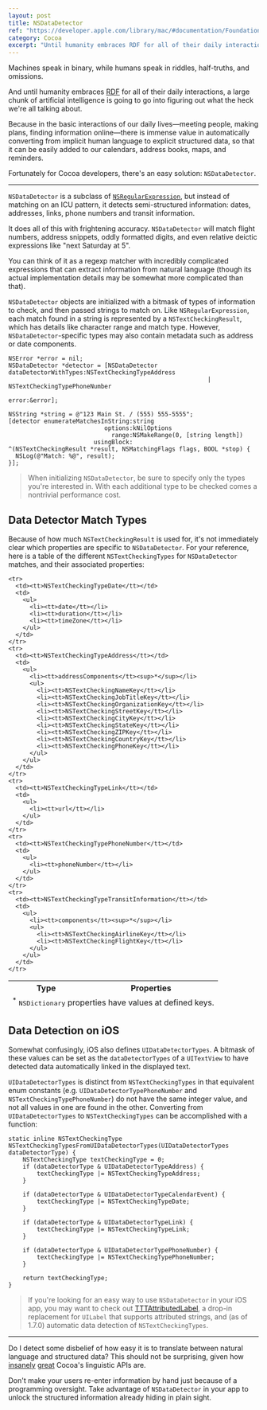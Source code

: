 ```yaml
---
layout: post
title: NSDataDetector
ref: "https://developer.apple.com/library/mac/#documentation/Foundation/Reference/NSDataDetector_Class/Reference/Reference.html"
category: Cocoa
excerpt: "Until humanity embraces RDF for all of their daily interactions, a large chunk of artificial intelligence is going to go into figuring out what the heck we're all talking about. Fortunately for Cocoa developers, there's NSDataDetector."
---
```


Machines speak in binary, while humans speak in riddles, half-truths, and omissions.

And until humanity embraces [RDF](http://en.wikipedia.org/wiki/Resource_Description_Framework) for all of their daily interactions, a large chunk of artificial intelligence is going to go into figuring out what the heck we're all talking about.

Because in the basic interactions of our daily lives—meeting people, making plans, finding information online—there is immense value in automatically converting from implicit human language to explicit structured data, so that it can be easily added to our calendars, address books, maps, and reminders.

Fortunately for Cocoa developers, there's an easy solution: `NSDataDetector`.

---

`NSDataDetector` is a subclass of [`NSRegularExpression`](https://developer.apple.com/library/mac/#documentation/Foundation/Reference/NSRegularExpression_Class/Reference/Reference.html), but instead of matching on an ICU pattern, it detects semi-structured information: dates, addresses, links, phone numbers and transit information.

It does all of this with frightening accuracy. `NSDataDetector` will match flight numbers, address snippets, oddly formatted digits, and even relative deictic expressions like "next Saturday at 5".

You can think of it as a regexp matcher with incredibly complicated expressions that can extract information from natural language (though its actual implementation details may be somewhat more complicated than that).

`NSDataDetector` objects are initialized with a bitmask of types of information to check, and then passed strings to match on. Like `NSRegularExpression`, each match found in a string is represented by a `NSTextCheckingResult`, which has details like character range and match type. However, `NSDataDetector`-specific types may also contain metadata such as address or date components.

~~~{objective-c}
NSError *error = nil;
NSDataDetector *detector = [NSDataDetector dataDetectorWithTypes:NSTextCheckingTypeAddress
                                                        | NSTextCheckingTypePhoneNumber
                                                           error:&error];

NSString *string = @"123 Main St. / (555) 555-5555";
[detector enumerateMatchesInString:string
                           options:kNilOptions
                             range:NSMakeRange(0, [string length])
                        usingBlock:
^(NSTextCheckingResult *result, NSMatchingFlags flags, BOOL *stop) {
  NSLog(@"Match: %@", result);
}];
~~~

> When initializing `NSDataDetector`, be sure to specify only the types you're interested in. With each additional type to be checked comes a nontrivial performance cost.

## Data Detector Match Types

Because of how much `NSTextCheckingResult` is used for, it's not immediately clear which properties are specific to `NSDataDetector`. For your reference, here is a table of the different `NSTextCheckingTypes` for `NSDataDetector` matches, and their associated properties:

<table>
  <thead>
    <tr>
      <th>Type</th>
      <th>Properties</th>
    </tr>
  </thead>
  <tbody>

    <tr>
      <td><tt>NSTextCheckingTypeDate</tt></td>
      <td>
        <ul>
          <li><tt>date</tt></li>
          <li><tt>duration</tt></li>
          <li><tt>timeZone</tt></li>
        </ul>
      </td>
    </tr>
    <tr>
      <td><tt>NSTextCheckingTypeAddress</tt></td>
      <td>
        <ul>
          <li><tt>addressComponents</tt><sup>*</sup></li>
          <ul>
            <li><tt>NSTextCheckingNameKey</tt></li>
            <li><tt>NSTextCheckingJobTitleKey</tt></li>
            <li><tt>NSTextCheckingOrganizationKey</tt></li>
            <li><tt>NSTextCheckingStreetKey</tt></li>
            <li><tt>NSTextCheckingCityKey</tt></li>
            <li><tt>NSTextCheckingStateKey</tt></li>
            <li><tt>NSTextCheckingZIPKey</tt></li>
            <li><tt>NSTextCheckingCountryKey</tt></li>
            <li><tt>NSTextCheckingPhoneKey</tt></li>
          </ul>
        </ul>
      </td>
    </tr>
    <tr>
      <td><tt>NSTextCheckingTypeLink</tt></td>
      <td>
        <ul>
          <li><tt>url</tt></li>
        </ul>
      </td>
    </tr>
    <tr>
      <td><tt>NSTextCheckingTypePhoneNumber</tt></td>
      <td>
        <ul>
          <li><tt>phoneNumber</tt></li>
        </ul>
      </td>
    </tr>
    <tr>
      <td><tt>NSTextCheckingTypeTransitInformation</tt></td>
      <td>
        <ul>
          <li><tt>components</tt><sup>*</sup></li>
          <ul>
            <li><tt>NSTextCheckingAirlineKey</tt></li>
            <li><tt>NSTextCheckingFlightKey</tt></li>
          </ul>
        </ul>
      </td>
    </tr>
  </tbody>
  <tfoot>
    <tr>
      <td colspan="2"><sup>*</sup> <tt>NSDictionary</tt> properties have values at defined keys.
  </tfoot>
</table>

## Data Detection on iOS

Somewhat confusingly, iOS also defines `UIDataDetectorTypes`. A bitmask of these values can be set as the `dataDetectorTypes` of a `UITextView` to have detected data automatically linked in the displayed text.

`UIDataDetectorTypes` is distinct from `NSTextCheckingTypes` in that equivalent enum constants (e.g. `UIDataDetectorTypePhoneNumber` and `NSTextCheckingTypePhoneNumber`) do not have the same integer value, and not all values in one are found in the other. Converting from `UIDataDetectorTypes` to `NSTextCheckingTypes` can be accomplished with a function:

~~~{objective-c}
static inline NSTextCheckingType NSTextCheckingTypesFromUIDataDetectorTypes(UIDataDetectorTypes dataDetectorType) {
    NSTextCheckingType textCheckingType = 0;
    if (dataDetectorType & UIDataDetectorTypeAddress) {
        textCheckingType |= NSTextCheckingTypeAddress;
    }

    if (dataDetectorType & UIDataDetectorTypeCalendarEvent) {
        textCheckingType |= NSTextCheckingTypeDate;
    }

    if (dataDetectorType & UIDataDetectorTypeLink) {
        textCheckingType |= NSTextCheckingTypeLink;
    }

    if (dataDetectorType & UIDataDetectorTypePhoneNumber) {
        textCheckingType |= NSTextCheckingTypePhoneNumber;
    }

    return textCheckingType;
}
~~~

> If you're looking for an easy way to use `NSDataDetector` in your iOS app, you may want to check out [TTTAttributedLabel](https://github.com/mattt/TTTAttributedLabel/), a drop-in replacement for `UILabel` that supports attributed strings, and (as of 1.7.0) automatic data detection of `NSTextCheckingTypes`.

---

Do I detect some disbelief of how easy it is to translate between natural language and structured data? This should not be surprising, given how [insanely](http://nshipster.com/cfstringtransform/) [great](http://nshipster.com/nslinguistictagger/) Cocoa's linguistic APIs are.

Don't make your users re-enter information by hand just because of a programming oversight. Take advantage of `NSDataDetector` in your app to unlock the structured information already hiding in plain sight.
